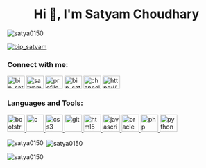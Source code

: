 <h1 align="center">Hi 👋, I'm Satyam Choudhary</h1>
<p align="left"> <img src="https://komarev.com/ghpvc/?username=satya0150&label=Profile%20views&color=0e75b6&style=flat" alt="satya0150" /> </p>

<p align="left"> <a href="https://twitter.com/bip_satyam" target="blank"><img src="https://img.shields.io/twitter/follow/bip_satyam?logo=twitter&style=for-the-badge" alt="bip_satyam" /></a> </p>

<h3 align="left">Connect with me:</h3>
<p align="left">
<a href="https://twitter.com/bip_satyam" target="blank"><img align="center" src="https://cdn.jsdelivr.net/npm/simple-icons@3.0.1/icons/twitter.svg" alt="bip_satyam" height="30" width="40" /></a>
<a href="https://linkedin.com/in/satyam-kumar-choudhary-5a3164191" target="blank"><img align="center" src="https://cdn.jsdelivr.net/npm/simple-icons@3.0.1/icons/linkedin.svg" alt="satyam-kumar-choudhary-5a3164191" height="30" width="40" /></a>
<a href="https://fb.com/profile.php?id=100010531712364" target="blank"><img align="center" src="https://cdn.jsdelivr.net/npm/simple-icons@3.0.1/icons/facebook.svg" alt="profile.php?id=100010531712364" height="30" width="40" /></a>
<a href="https://instagram.com/bip_satyam" target="blank"><img align="center" src="https://cdn.jsdelivr.net/npm/simple-icons@3.0.1/icons/instagram.svg" alt="bip_satyam" height="30" width="40" /></a>
<a href="https://www.youtube.com/channel/UCclFW9EF5p51qJdPEMB-LtA" target="_blank"><img align="center" src="https://cdn.jsdelivr.net/npm/simple-icons@3.0.1/icons/youtube.svg" alt="channel/ucclfw9ef5p51qjdpemb-lta" height="30" width="40" /></a>
<a href="https://discord.gg/https://discord.gg/Eu5Yj5cA" target="blank"><img align="center" src="https://cdn.jsdelivr.net/npm/simple-icons@3.0.1/icons/discord.svg" alt="https://discord.gg/Eu5Yj5cA" height="30" width="40" /></a>
</p>

<h3 align="left">Languages and Tools:</h3>
<p align="left"> <a href="https://getbootstrap.com" target="_blank"> <img src="https://devicons.github.io/devicon/devicon.git/icons/bootstrap/bootstrap-plain.svg" alt="bootstrap" width="40" height="40"/> </a> <a href="https://www.cprogramming.com/" target="_blank"> <img src="https://devicons.github.io/devicon/devicon.git/icons/c/c-original.svg" alt="c" width="40" height="40"/> </a> <a href="https://www.w3schools.com/css/" target="_blank"> <img src="https://devicons.github.io/devicon/devicon.git/icons/css3/css3-original-wordmark.svg" alt="css3" width="40" height="40"/> </a> <a href="https://git-scm.com/" target="_blank"> <img src="https://www.vectorlogo.zone/logos/git-scm/git-scm-icon.svg" alt="git" width="40" height="40"/> </a> <a href="https://www.w3.org/html/" target="_blank"> <img src="https://devicons.github.io/devicon/devicon.git/icons/html5/html5-original-wordmark.svg" alt="html5" width="40" height="40"/> </a> <a href="https://developer.mozilla.org/en-US/docs/Web/JavaScript" target="_blank"> <img src="https://devicons.github.io/devicon/devicon.git/icons/javascript/javascript-original.svg" alt="javascript" width="40" height="40"/> </a> <a href="https://www.oracle.com/" target="_blank"> <img src="https://devicons.github.io/devicon/devicon.git/icons/oracle/oracle-original.svg" alt="oracle" width="40" height="40"/> </a> <a href="https://www.php.net" target="_blank"> <img src="https://devicons.github.io/devicon/devicon.git/icons/php/php-original.svg" alt="php" width="40" height="40"/> </a> <a href="https://www.python.org" target="_blank"> <img src="https://devicons.github.io/devicon/devicon.git/icons/python/python-original.svg" alt="python" width="40" height="40"/> </a> </p>

<p><img align="left" src="https://github-readme-stats.vercel.app/api/top-langs?username=satya0150&show_icons=true&locale=en&layout=compact" alt="satya0150" /></p>

<p>&nbsp;<img align="center" src="https://github-readme-stats.vercel.app/api?username=satya0150&show_icons=true&locale=en" alt="satya0150" /></p>

<p><img align="center" src="https://github-readme-streak-stats.herokuapp.com/?user=satya0150&" alt="satya0150" /></p>
